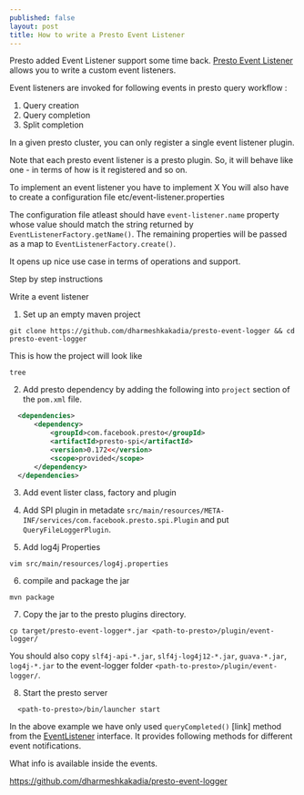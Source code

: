 ```yaml
---
published: false
layout: post
title: How to write a Presto Event Listener
---
```


Presto added Event Listener support some time back.
[Presto Event Listener](https://prestodb.io/docs/current/develop/event-listener.html) allows you to write a custom event listeners.

Event listeners are invoked for following events in presto query workflow :
1. Query creation
2. Query completion
3. Split completion

In a given presto cluster, you can only register a single event listener plugin.

Note that each presto event listener is a presto plugin. So, it will behave like one - in terms of how is it registered and so on.

To implement an event listener you have to implement X
You will also have to create a configuration file etc/event-listener.properties 

The configuration file atleast should have ``event-listener.name`` property whose value should match the string returned by ``EventListenerFactory.getName()``. The remaining properties will be passed as a map to ``EventListenerFactory.create()``.

It opens up nice use case in terms of operations and support. 

Step by step instructions

Write a event listener

  1. Set up an empty maven project

  ```shell
  git clone https://github.com/dharmeshkakadia/presto-event-logger && cd presto-event-logger
  ```

  This is how the project will look like
  ```shell
  tree
  ```

  2. Add presto dependency by adding the following into ``project`` section of the ``pom.xml`` file.

  ```xml
    <dependencies>
        <dependency>
            <groupId>com.facebook.presto</groupId>
            <artifactId>presto-spi</artifactId>
            <version>0.172<</version>
            <scope>provided</scope>
        </dependency>
    </dependencies>
  ```  

3. Add event lister class, factory and plugin

4. Add SPI plugin in metadate ``src/main/resources/META-INF/services/com.facebook.presto.spi.Plugin`` and put ``QueryFileLoggerPlugin``.


5. Add log4j Properties
  ```shell
  vim src/main/resources/log4j.properties
  ```

6. compile and package the jar
  ```shell
  mvn package
  ```

7. Copy the jar to the presto plugins directory.
  ```shell
  cp target/presto-event-logger*.jar <path-to-presto>/plugin/event-logger/
  ```
    
  You should also copy ``slf4j-api-*.jar``, ``slf4j-log4j12-*.jar``, ``guava-*.jar``, ``log4j-*.jar`` to the event-logger folder ``<path-to-presto>/plugin/event-logger/``. 

8. Start the presto server
  ```shell
    <path-to-presto>/bin/launcher start  
  ```


In the above example we have only used ``queryCompleted()`` [link] method from the [EventListener](link) interface. It provides following methods for different event notifications.

What info is available inside the events.

https://github.com/dharmeshkakadia/presto-event-logger

